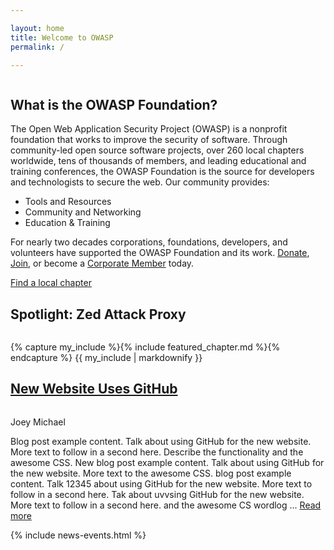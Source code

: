 ```yaml
---

layout: home
title: Welcome to OWASP
permalink: /

---
```


<!-- Rebuild Site Tag 27 -->
<section class="homepage-promo">
  <img src="https://via.placeholder.com/400x400" alt="">
</section>

<section class="homepage-welcome">
  <h1>What is the OWASP Foundation?</h1>
<p>The Open Web Application Security Project (OWASP) is a nonprofit foundation that works to improve the security of software. Through community-led open source software projects, over 260 local chapters worldwide, tens of thousands of members, and leading educational and training conferences, the OWASP Foundation is the source for developers and technologists to secure the web. Our community provides:</p>

<ul>
<li>Tools and Resources</li>
<li>Community and Networking</li>
<li>Education & Training</li>
</ul>

<p>For nearly two decades corporations, foundations, developers, and volunteers have supported the OWASP Foundation and its work. <a href="#">Donate</a>, <a href="#">Join</a>, or become a <a href="#">Corporate Member</a> today.</p>

  <a href="" class="callout-link">Find a local chapter</a>
</section>

<section class="homepage-project">
  <h2><a>Spotlight: Zed Attack Proxy</a></h2>
  <a><img src="https://via.placeholder.com/400x200" alt=""></a>
  <p></p>
</section>

<section class="homepage-chapter">
  {% capture my_include %}{% include featured_chapter.md %}{% endcapture %}
  {{ my_include | markdownify }}
</section>

<section class="homepage-blog">
  <h2><a href="#">New Website Uses GitHub</a></h2>
  <a><img src="https://owasp.github.io/www--site-theme/assets/image/test-photo.png" alt=""></a>
  <p class="author"><a>Joey Michael</a></p>
  <p>Blog post example content. Talk about using GitHub for the new website. More text to follow in a second here. Describe the functionality and the awesome CSS. New blog post example content. Talk about using GitHub for the new website. More text to the awesome CSS. blog post example content. Talk 12345 about using GitHub for the new website. More text to follow in a second here. Tak about uvvsing GitHub for the new website. More text to follow in a second here.  and the awesome CS wordlog ... <a href="#">Read more</a> </p>

</section>

{% include news-events.html %}
